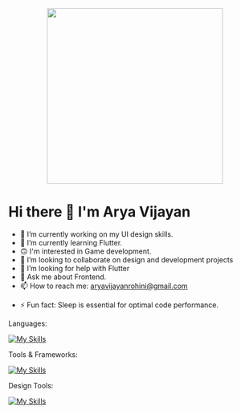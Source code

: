 
<!-- ![linkedin](https://github.com/AryaV14/AryaV14/assets/99739280/22b0d006-7ca1-4b20-b7fc-864c4ac73337) -->

<div id="header" align="center">
  <img src="https://media.giphy.com/media/UX4mOHLjqEq52Gkq1c/giphy.gif" width="350"/>
</div>


# Hi there 👋 I'm Arya Vijayan


- 🔭 I’m currently working on my UI design skills.
- 🌱 I’m currently learning Flutter.
- 🙃 I'm interested in Game development.
- 👯 I’m looking to collaborate on design and development projects
- 🤔 I’m looking for help with Flutter
- 💬 Ask me about Frontend.
- 📫 How to reach me: aryavijayanrohini@gmail.com
<!-- - 😄 Pronouns: ... -->
- ⚡ Fun fact: Sleep is essential for optimal code performance.


 
 

Languages: 
  
[![My Skills](https://skillicons.dev/icons?i=c,java,cpp,python,dart&theme=light)](https://skillicons.dev)

Tools & Frameworks:
 
 
[![My Skills](https://skillicons.dev/icons?i=html,css,flask,flutter&theme=light)](https://skillicons.dev)

Design Tools:
 
 
[![My Skills](https://skillicons.dev/icons?i=figma,ps,ai,&theme=light)](https://skillicons.dev)


